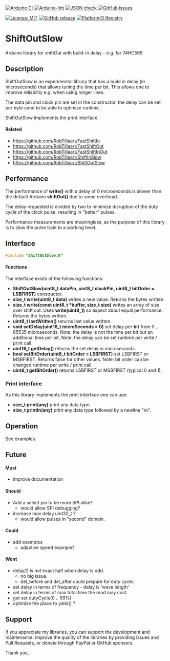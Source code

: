 
[![Arduino CI](https://github.com/RobTillaart/ShiftOutSlow/workflows/Arduino%20CI/badge.svg)](https://github.com/marketplace/actions/arduino_ci)
[![Arduino-lint](https://github.com/RobTillaart/ShiftOutSlow/actions/workflows/arduino-lint.yml/badge.svg)](https://github.com/RobTillaart/ShiftOutSlow/actions/workflows/arduino-lint.yml)
[![JSON check](https://github.com/RobTillaart/ShiftOutSlow/actions/workflows/jsoncheck.yml/badge.svg)](https://github.com/RobTillaart/ShiftOutSlow/actions/workflows/jsoncheck.yml)
[![GitHub issues](https://img.shields.io/github/issues/RobTillaart/ShiftOutSlow.svg)](https://github.com/RobTillaart/ShiftOutSlow/issues)

[![License: MIT](https://img.shields.io/badge/license-MIT-green.svg)](https://github.com/RobTillaart/ShiftOutSlow/blob/master/LICENSE)
[![GitHub release](https://img.shields.io/github/release/RobTillaart/ShiftOutSlow.svg?maxAge=3600)](https://github.com/RobTillaart/ShiftOutSlow/releases)
[![PlatformIO Registry](https://badges.registry.platformio.org/packages/robtillaart/library/ShiftOutSlow.svg)](https://registry.platformio.org/libraries/robtillaart/ShiftOutSlow)


# ShiftOutSlow

Arduino library for shiftOut with build-in delay - e.g. for 74HC595


## Description


ShiftOutSlow is an experimental library that has a build in delay (in microseconds) that allows tuning the time per bit.
This allows one to improve reliability e.g. when using longer lines.

The data pin and clock pin are set in the constructor, the delay can be set per byte send to be able to optimize runtime.

ShiftOutSlow implements the print interface.


#### Related

- https://github.com/RobTillaart/FastShiftIn
- https://github.com/RobTillaart/FastShiftOut
- https://github.com/RobTillaart/FastShiftInOut
- https://github.com/RobTillaart/ShiftInSlow
- https://github.com/RobTillaart/ShiftOutSlow


## Performance

The performance of **write()** with a delay of 0 microseconds is slower than the default Arduino
**shiftOut()** due to some overhead.

The delay requested is divided by two to minimize disruption of the duty cycle of the clock pulse,
resulting in "better" pulses.

Performance measurements are meaningless, as the purpose of this library is to 
slow the pulse train to a working level.


## Interface

```cpp
#include "ShiftOutSlow.h"
```

#### Functions

The interface exists of the following functions:

- **ShiftOutSlow(uint8_t dataPin, uint8_t clockPin, uint8_t bitOrder = LSBFIRST)** constructor.
- **size_t write(uint8_t data)** writes a new value. 
Returns the bytes written.
- **size_t write(const uint8_t \*buffer, size_t size)** writes an array of size over shift out. 
Uses **write(uint8_t)** so expect about equal performance.
Returns the bytes written.
- **uint8_t lastWritten()** returns last value written.
- **void setDelay(uint16_t microSeconds = 0)** set delay per **bit** from 0 .. 65535 microseconds. 
Note: the delay is not the time per bit but an additional time per bit.
Note: the delay can be set runtime per write / print call.
- **uint16_t getDelay()** returns the set delay in microseconds.
- **bool setBitOrder(uint8_t bitOrder = LSBFIRST)** set LSBFIRST or MSBFIRST.
Returns false for other values.
Note: bit order can be changed runtime per write / print call.
- **uint8_t getBitOrder()** returns LSBFIRST or MSBFIRST (typical 0 and 1).


### Print interface

As this library implements the print interface one can use:

- **size_t print(any)** print any data type.
- **size_t println(any)** print any data type followed by a newline "\n".


## Operation

See examples.


## Future

#### Must

- improve documentation

#### Should

- Add a select pin to be more SPI alike?
  - would allow SPI debugging?
- increase max delay uint32_t ?
  - would allow pulses in "second" domain.

#### Could

- add examples
  - adaptive speed example?

#### Wont

- delay/2 is not exact half when delay is odd.
  - no big issue.
  - del_before and del_after could prepare for duty cycle.
- set delay in terms of frequency - delay is 'wave length'
- set delay in terms of max total time the read may cost.
- get set dutyCycle(0 .. 99%)
- optimize the place to yield() ?


## Support

If you appreciate my libraries, you can support the development and maintenance.
Improve the quality of the libraries by providing issues and Pull Requests, or
donate through PayPal or GitHub sponsors.

Thank you,

